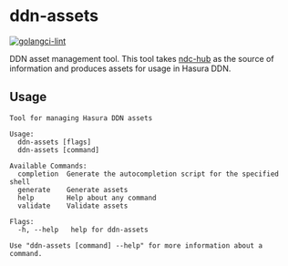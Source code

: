 # ddn-assets

[![golangci-lint](https://github.com/hasura/ddn-assets/actions/workflows/golangci-lint.yaml/badge.svg?branch=main)](https://github.com/hasura/ddn-assets/actions/workflows/golangci-lint.yaml)

DDN asset management tool. This tool takes [ndc-hub](https://github.com/hasura/ndc-hub) as the source of information and produces assets for usage in Hasura DDN.

## Usage

```
Tool for managing Hasura DDN assets

Usage:
  ddn-assets [flags]
  ddn-assets [command]

Available Commands:
  completion  Generate the autocompletion script for the specified shell
  generate    Generate assets
  help        Help about any command
  validate    Validate assets

Flags:
  -h, --help   help for ddn-assets

Use "ddn-assets [command] --help" for more information about a command.
```
